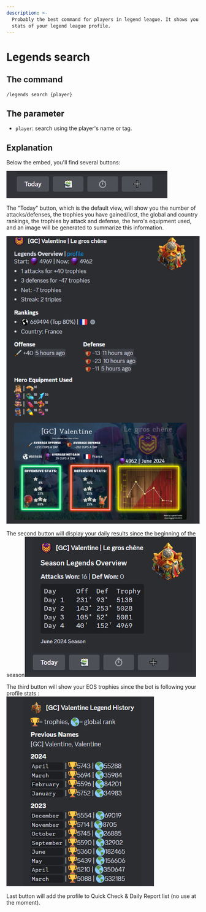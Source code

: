 ```yaml
---
description: >-
  Probably the best command for players in legend league. It shows you various
  stats of your legend league profile.
---
```


# Legends search

## The command

`/legends search {player}`

## The parameter

* `player`: search using the player's name or tag.

## Explanation

Below the embed, you'll find several buttons:

![](<../../.gitbook/assets/image (68).png>)

The "Today" button, which is the default view, will show you the number of attacks/defenses, the trophies you have gained/lost, the global and country rankings, the trophies by attack and defense, the hero's equipment used, and an image will be generated to summarize this information.

![](<../../.gitbook/assets/image (63).png>)

The second button will display your daily results since the beginning of the season![](<../../.gitbook/assets/image (65).png>)

The third button will show your EOS trophies since the bot is following your profile stats :\
![](<../../.gitbook/assets/image (66).png>)

Last button will add the profile to Quick Check & Daily Report list (no use at the moment).
